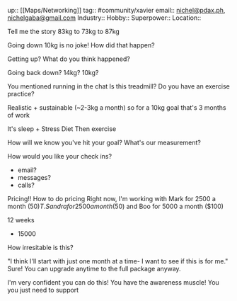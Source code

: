up:: [[Maps/Networking]]
tag:: #community/xavier
email:: nichel@pdax.ph, nichelgaba@gmail.com
Industry:: 
Hobby::
Superpower::
Location::

Tell me the story
83kg
to 73kg
to 87kg

Going down 10kg is no joke!
How did that happen?

Getting up?
What do you think happened?

Going back down?
14kg?
10kg?

You mentioned running in the chat
Is this treadmill?
Do you have an exercise practice?

Realistic + sustainable (~2-3kg a month)
so for a 10kg goal
that's 3 months of work

It's sleep + Stress
Diet
Then exercise

How will we know you've hit your goal?
What's our measurement?

How would you like your check ins?
- email?
- messages?
- calls?

Pricing!! How to do pricing
Right now,
I'm working with Mark for 2500 a month ($50)
T.Sandra for 2500 a month ($50)
and Boo for 5000 a month ($100)

12 weeks
- 15000

How irresitable is this?

"I think I'll start with just one month at a time- I want to see if this is for me."
Sure! You can upgrade anytime to the full package anyway.

I'm very confident you can do this!
You have the awareness muscle!
You you just need to support

